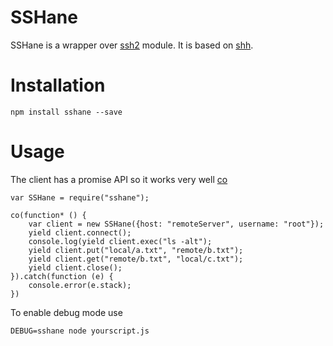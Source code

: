 # SSHane

SSHane is a wrapper over [ssh2](https://github.com/mscdex/ssh2) module. It is based on [shh](https://github.com/zeekay/shh).

# Installation

```
npm install sshane --save
```

# Usage

The client has a promise API so it works very well [co](https://github.com/tj/code)

```
var SSHane = require("sshane");

co(function* () {
    var client = new SSHane({host: "remoteServer", username: "root"});
    yield client.connect();
    console.log(yield client.exec("ls -alt");
    yield client.put("local/a.txt", "remote/b.txt");
    yield client.get("remote/b.txt", "local/c.txt");
    yield client.close();
}).catch(function (e) {
    console.error(e.stack);
})
```

To enable debug mode use

```
DEBUG=sshane node yourscript.js
```